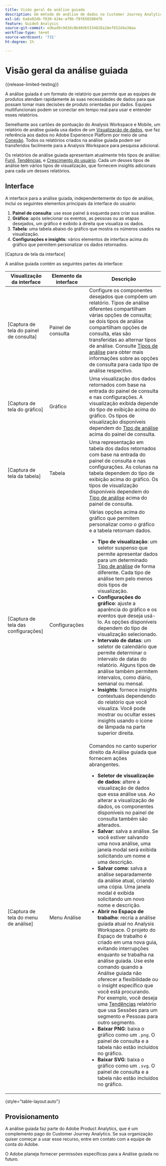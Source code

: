 ```yaml
---
title: Visão geral da análise guiada
description: Um método de análise de dados no Customer Journey Analytics que permite que as equipes de produtos gerem relatórios e insights facilmente.
exl-id: 6a8a92db-f030-424e-af9b-f8f6502084f6
feature: Guided Analysis
source-git-commit: edbad9c9d3dc0b48db5334828a18ef652d4a38aa
workflow-type: tm+mt
source-wordcount: '731'
ht-degree: 1%

---
```


# Visão geral da análise guiada

{{release-limited-testing}}

A análise guiada é um formato de relatório que permite que as equipes de produtos atendam rapidamente às suas necessidades de dados para que possam tomar mais decisões de produto orientadas por dados. Equipes multifuncionais podem se conectar em tempo real para usar e entender esses relatórios.

Semelhante aos cartões de pontuação do Analysis Workspace e Mobile, um relatório de análise guiada usa dados de um [Visualização de dados](../data-views/data-views.md), que faz referência aos dados no Adobe Experience Platform por meio de uma [Conexão](../connections/overview.md). Todos os relatórios criados na análise guiada podem ser transferidos facilmente para a Analysis Workspace para pesquisa adicional.

Os relatórios de análise guiada apresentam atualmente três tipos de análise: [Funil](analysis-types/funnel.md), [Tendências](analysis-types/trends.md), e [Crescimento do usuário](analysis-types/user-growth.md). Cada um desses tipos de análise tem vários tipos de visualização, que fornecem insights adicionais para cada um desses relatórios.

## Interface

A interface para a análise guiada, independentemente do tipo de análise, inclui os seguintes elementos principais da interface do usuário:

1. **Painel de consulta**: use esse painel à esquerda para criar sua análise.
1. **Gráfico**: após selecionar os eventos, as pessoas ou as etapas desejados, um gráfico é exibido à direita que visualiza os dados.
1. **Tabela**: uma tabela abaixo do gráfico que mostra os números usados na visualização.
1. **Configurações e insights**: vários elementos de interface acima do gráfico que permitem personalizar os dados retornados.

[Captura de tela da interface]

A análise guiada contém as seguintes partes da interface:

| Visualização da interface | Elemento da interface | Descrição |
| --- | --- | --- |
| [Captura de tela do painel de consulta] | Painel de consulta | Configure os componentes desejados que compõem um relatório. Tipos de análise diferentes compartilham várias opções de consulta; se dois tipos de análise compartilham opções de consulta, elas são transferidas ao alternar tipos de análise. Consulte [Tipos de análise](analysis-types/overview.md) para obter mais informações sobre as opções de consulta para cada tipo de análise respectivo. |
| [Captura de tela do gráfico] | Gráfico | Uma visualização dos dados retornados com base na entrada do painel de consulta e nas configurações. A visualização exibida depende do tipo de exibição acima do gráfico. Os tipos de visualização disponíveis dependem do [Tipo de análise](analysis-types/overview.md) acima do painel de consulta. |
| [Captura de tela da tabela] | Tabela | Uma representação em tabela dos dados retornados com base na entrada do painel de consulta e nas configurações. As colunas na tabela dependem do tipo de exibição acima do gráfico. Os tipos de visualização disponíveis dependem do [Tipo de análise](analysis-types/overview.md) acima do painel de consulta. |
| [Captura de tela das configurações] | Configurações  | Várias opções acima do gráfico que permitem personalizar como o gráfico e a tabela retornam dados.<ul><li>**Tipo de visualização**: um seletor suspenso que permite apresentar dados para um determinado [Tipo de análise](analysis-types/overview.md) de forma diferente. Cada tipo de análise tem pelo menos dois tipos de visualização.</li><li>**Configurações do gráfico**: ajuste a aparência do gráfico e os eventos que deseja usá-lo. As opções disponíveis dependem do tipo de visualização selecionado.</li><li>**Intervalo de datas**: um seletor de calendário que permite determinar o intervalo de datas do relatório. Alguns tipos de análise também permitem intervalos, como diário, semanal ou mensal.</li><li>**Insights**: fornece insights contextuais dependendo do relatório que você visualiza. Você pode mostrar ou ocultar esses insights usando o ícone de lâmpada na parte superior direita.</li></ul> |
| [Captura de tela do menu de análise] | Menu Análise | Comandos no canto superior direito da Análise guiada que fornecem ações abrangentes.<ul><li>**Seletor de visualização de dados**: altere a visualização de dados que essa análise usa. Ao alterar a visualização de dados, os componentes disponíveis no painel de consulta também são alterados.</li><li>**Salvar**: salva a análise. Se você estiver salvando uma nova análise, uma janela modal será exibida solicitando um nome e uma descrição.</li><li>**Salvar como**: salva a análise separadamente da análise atual, criando uma cópia. Uma janela modal é exibida solicitando um novo nome e descrição.</li><li>**Abrir no Espaço de trabalho**: recria a análise guiada atual no Analysis Workspace. O projeto do Espaço de trabalho é criado em uma nova guia, evitando interrupções enquanto se trabalha na análise guiada. Use este comando quando a Análise guiada não oferecer a flexibilidade ou o insight específico que você está procurando. Por exemplo, você deseja uma [Tendências](analysis-types/trends.md) relatório que usa Sessões para um segmento e Pessoas para outro segmento.</li><li>**Baixar PNG**: baixa o gráfico como um `.png`. O painel de consulta e a tabela não estão incluídos no gráfico.</li><li>**Baixar SVG**: baixa o gráfico como um `.svg`. O painel de consulta e a tabela não estão incluídos no gráfico.</li></ul> |

{style="table-layout:auto"}

## Provisionamento

A análise guiada faz parte do Adobe Product Analytics, que é um complemento pago do Customer Journey Analytics. Se sua organização quiser começar a usar esse recurso, entre em contato com a equipe de conta do Adobe.

O Adobe planeja fornecer permissões específicas para a Análise guiada no futuro.

<!-- Once your organization is provisioned to use Guided analysis, product profile administrators can grant access to it in the Adobe Admin Console.

1. Log in to the [Adobe admin console](https://adminconsole.adobe.com).
1. Select **[!UICONTROL Customer Journey Analytics]** in the list of products.
1. Select the desired product profile to edit permissions.
1. Click the **[!UICONTROL Permissions]** tab, then click **[!UICONTROL Edit]** under [!UICONTROL Reporting Tools].
1. Drag **[!UICONTROL Guided analysis]** from the list of [!UICONTROL Available Permission Items] to the list of [!UICONTROL Included Permission Items].
1. Click **[!UICONTROL Save]**. -->
